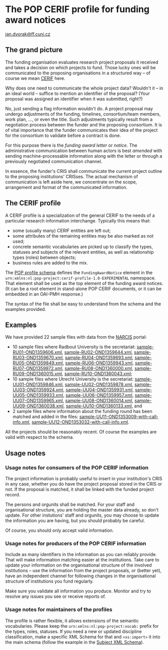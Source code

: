 # The POP CERIF profile for funding award notices

[jan.dvorak@ff.cuni.cz](mailto:jan.dvorak@ff.cuni.cz)

## The grand picture

The funding organisation evaluates research project proposals it received and takes a decision on which projects to fund.
Those lucky ones will be communicated to the proposing organisations in a structured way – of course we mean [CERIF](http://eurocris.org/cerif/main-features-cerif) here.

Why does one need to communicate the whole project data?
Wouldn't it – in an ideal world – suffice to mention an identifier of the proposal?
(Your proposal was assigned an identifier when it was submitted, right?)

No, just sending a flag information wouldn't do.
A project proposal may undergo adjustments of the funding, timelines, consortium/team members, work plan, ..., or even the title.
Such adjustments typically result from a negotiation process between the funder and the proposing consortium.
It is of vital importance that the funder communicates their idea of the project for the consortium to validate before a contract is done.

For this purpose there is the *funding award letter* or *notice*.
The administrative communication between human actors 
is best *amended* with sending machine-processable information 
along with the letter or through a previously negotiated communication channel.

In essence, the funder's CRIS shall communicate the current project outline to the proposing institutions' CRISses.
The actual mechanism of communication is left aside here, we concentrate on the scope, arrangement and format of the communicated information.

## The CERIF profile

A CERIF profile is a specialization of the general CERIF to the needs of a particular research information interchange.
Typically this means that:
* some (usually many) CERIF entities are left out;
* some attributes of the remaining entities may be also marked as not used;
* concrete semantic vocabularies are picked up to classify the types, statuses and subjects of the relevant entities, as well as relationship types (roles) between objects;
* business rules are added to the mix.

The [POP profile schema](./schemas/p-o-p-profile-schema.xsd) defines the `FundingAwardNotice` element in the `urn:xmlns:nl:pop-project:cerif-profile-1.0-EXPERIMENTAL` namespace.
That element shall be used as the top element of the funding award notices.
(It can be a root element in stand-alone POP CERIF documents, or it can be embedded in an OAI-PMH response.)

The syntax of the file shall be easy to understand from the schema and the examples provided.

## Examples

We have provided 22 sample files with data from the [NARCIS](http://www.narcis.nl/) portal:
* 10 sample files where Radbout University is the secretariat:
[sample-RU01-OND1359606.xml](sample-RU01-OND1359606.xml), 
[sample-RU02-OND1359644.xml](sample-RU02-OND1359644.xml), 
[sample-RU03-OND1359670.xml](sample-RU03-OND1359670.xml), 
[sample-RU04-OND1359693.xml](sample-RU04-OND1359693.xml), 
[sample-RU05-OND1359849.xml](sample-RU05-OND1359849.xml), 
[sample-RU06-OND1359943.xml](sample-RU06-OND1359943.xml), 
[sample-RU07-OND1359972.xml](sample-RU07-OND1359972.xml), 
[sample-RU08-OND1360000.xml](sample-RU08-OND1360000.xml), 
[sample-RU09-OND1360015.xml](sample-RU09-OND1360015.xml), 
[sample-RU10-OND1360043.xml](sample-RU10-OND1360043.xml);
* 10 sample files where Utrecht University is the secretariat:
[sample-UU01-OND1359846.xml](sample-UU01-OND1359846.xml), 
[sample-UU02-OND1359878.xml](sample-UU02-OND1359878.xml), 
[sample-UU03-OND1359924.xml](sample-UU03-OND1359924.xml), 
[sample-UU04-OND1359931.xml](sample-UU04-OND1359931.xml), 
[sample-UU05-OND1359933.xml](sample-UU05-OND1359933.xml), 
[sample-UU06-OND1359957.xml](sample-UU06-OND1359957.xml), 
[sample-UU07-OND1359965.xml](sample-UU07-OND1359965.xml), 
[sample-UU08-OND1360014.xml](sample-UU08-OND1360014.xml), 
[sample-UU09-OND1360038.xml](sample-UU09-OND1360038.xml), 
[sample-UU10-OND1360133.xml](sample-UU10-OND1360133.xml), and
* 2 sample files where information about the funding round has been matched and added in the files:
[sample-UU11-OND1353009-with-call-info.xml](sample-UU11-OND1353009-with-call-info.xml), 
[sample-UU12-OND1353032-with-call-info.xml](sample-UU12-OND1353032-with-call-info.xml).

All the projects should be reasonably recent.
Of course the examples are valid with respect to the schema.

## Usage notes 

### Usage notes for consumers of the POP CERIF information

The project information is probably useful to insert in your institution's CRIS in any case, 
whether you do have the project proposal stored in the CRIS or not.
If the proposal is matched, it shall be linked with the funded project record.

The persons and orgunits shall be matched. 
For your staff and organisational structure, you are holding the master data already, so don't update.
For other instutions' staff and orgunits, you may choose to update the information you are having, but you should probably be careful.

Of course, you should only accept valid information.

### Usage notes for producers of the POP CERIF information

Include as many identifiers in the information as you can reliably provide. 
That will make information matching easier at the institutions.
Take care to update your information on the organisational structure of the involved institutions – use the information from the project proposals, or (better yet), have an independent channel for following changes in the organisational structure of institutions you fund regularly.

Make sure you validate all information you produce. Monitor and try to resolve any issues you see or receive reports of.

### Usage notes for maintainers of the profiles

The profile is rather flexible, it allows extensions of the semantic vocabularies. 
Please keep the `urn:xmlns:nl:pop-project:vocab:` prefix for the types, roles, statuses.
If you need a new or updated discipline classification, make a specific XML Schema for that and `<xs:import>` it into the main schema (follow the example in the [Subject XML Schema](./schemas/subjects.xsd)).

